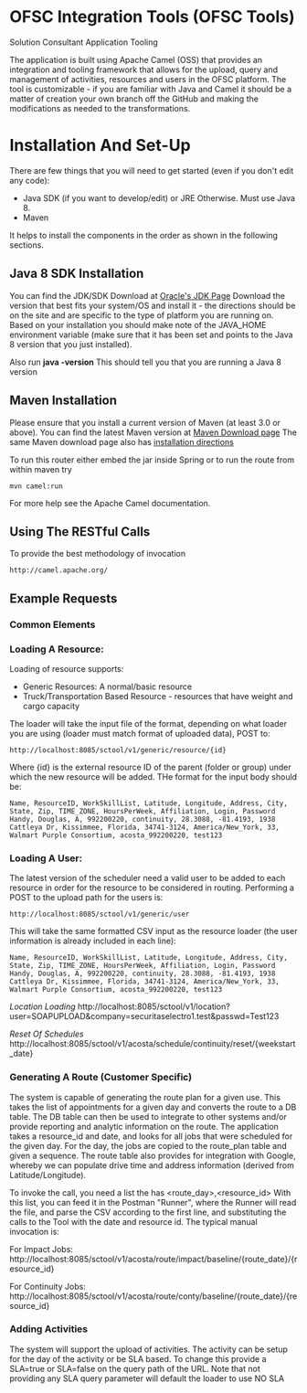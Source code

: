 # OFSC Integration Tools (OFSC Tools)
Solution Consultant Application Tooling

The application is built using Apache Camel (OSS) that provides an integration and tooling framework that allows for the
upload, query and management of activities, resources and users in the OFSC platform.
The tool is customizable - if you are familiar with Java and Camel it should be a matter of creation your own branch
off the GitHub and making the modifications as needed to the transformations.

# Installation And Set-Up
There are  few things that you will need to get started (even if you don't edit any code):

* Java SDK (if you want to develop/edit) or JRE Otherwise.  Must use Java 8.
* Maven

It helps to install the components in the order as shown in the following sections.

## Java 8 SDK Installation
You can find the JDK/SDK Download at [Oracle's JDK Page](http://www.oracle.com/technetwork/java/javase/downloads/jdk8-downloads-2133151.html)
Download the version that best fits your system/OS and install it - the directions should be on the site and are
specific to the type of platform you are running on.
Based on your installation you should make note of the JAVA_HOME environment variable (make sure that it has been
set and points to the Java 8 version that you just installed).

Also run __java -version__
This should tell you that you are running a Java 8 version

## Maven Installation
Please ensure that you install a current version of Maven (at least 3.0 or above).
You can find the latest Maven version at [Maven Download page](https://maven.apache.org/download.cgi)
The same Maven download page also has [installation directions](https://maven.apache.org/install.html)

To run this router either embed the jar inside Spring
or to run the route from within maven try

    mvn camel:run

For more help see the Apache Camel documentation.

## Using The RESTful Calls
To provide the best methodology of invocation

    http://camel.apache.org/

## Example Requests

### Common Elements

### Loading A Resource:
Loading of resource supports:
- Generic Resources: A normal/basic resource
- Truck/Transportation Based Resource - resources that have weight and cargo capacity

The loader will take the input file of the format, depending on what loader you are using (loader must match format of uploaded data), POST to:

    http://localhost:8085/sctool/v1/generic/resource/{id}

Where {id} is the external resource ID of the parent (folder or group) under which the new resource will be added.
THe format for the input body should be:

    Name, ResourceID, WorkSkillList, Latitude, Longitude, Address, City, State, Zip, TIME_ZONE, HoursPerWeek, Affiliation, Login, Password
    Handy, Douglas, A, 992200220, continuity, 28.3088, -81.4193, 1938 Cattleya Dr, Kissimmee, Florida, 34741-3124, America/New_York, 33, Walmart Purple Consortium, acosta_992200220, test123

### Loading A User:
The latest version of the scheduler need a valid user to be added to each resource in order for the resource to be considered in routing.
 Performing a POST to the upload path for the users is:
 
    http://localhost:8085/sctool/v1/generic/user

This will take the same formatted CSV input as the resource loader (the user information is already included in each line):

    Name, ResourceID, WorkSkillList, Latitude, Longitude, Address, City, State, Zip, TIME_ZONE, HoursPerWeek, Affiliation, Login, Password
    Handy, Douglas, A, 992200220, continuity, 28.3088, -81.4193, 1938 Cattleya Dr, Kissimmee, Florida, 34741-3124, America/New_York, 33, Walmart Purple Consortium, acosta_992200220, test123

_Location Loading_
http://localhost:8085/sctool/v1/location?user=SOAPUPLOAD&company=securitaselectro1.test&passwd=Test123


_Reset Of Schedules_
http://localhost:8085/sctool/v1/acosta/schedule/continuity/reset/{weekstart_date}

### Generating A Route (Customer Specific)
The system is capable of generating the route plan for a given use. This takes the list of appointments for a given 
day and converts the route to a DB table.  The DB table can then be used to integrate to other systems and/or provide
reporting and analytic information on the route.
The application takes a resource_id and date, and looks for all jobs that were scheduled for the given day.  For the day,
the jobs are copied to the route_plan table and given a sequence.
The route table also provides for integration with Google, whereby we can populate drive time and address information
(derived from Latitude/Longitude).

To invoke the call, you need a list the has <route_day>,<resource_id>
With this list, you can feed it in the Postman "Runner", where the Runner will read the file, and parse the CSV according
 to the first line, and substituting the calls to the Tool with the date and resource id.  The typical manual invocation is:
 
 For Impact Jobs:
 http://localhost:8085/sctool/v1/acosta/route/impact/baseline/{route_date}/{resource_id}
 
 For Continuity Jobs:
 http://localhost:8085/sctool/v1/acosta/route/conty/baseline/{route_date}/{resource_id}
 
 ### Adding Activities
 The system will support the upload of activities.  The activity can be setup for the day of the activity or be SLA based.  To change
 this provide a SLA=true or SLA=false on the query path of the URL.  Note that not providing any SLA query parameter will default
 the loader to use NO SLA